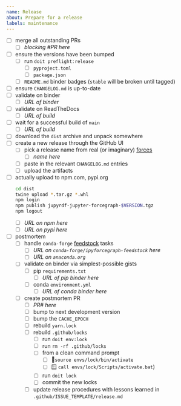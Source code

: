 ```yaml
---
name: Release
about: Prepare for a release
labels: maintenance
---
```


- [ ] merge all outstanding PRs
  - [ ] _blocking #PR here_
- [ ] ensure the versions have been bumped
  - [ ] run `doit preflight:release`
    - [ ] `pyproject.toml`
    - [ ] `package.json`
  - [ ] `README.md` binder badges (`stable` will be broken until tagged)
- [ ] ensure `CHANGELOG.md` is up-to-date
- [ ] validate on binder
  - [ ] _URL of binder_
- [ ] validate on ReadTheDocs
  - [ ] _URL of build_
- [ ] wait for a successful build of `main`
  - [ ] _URL of build_
- [ ] download the `dist` archive and unpack somewhere
- [ ] create a new release through the GitHub UI
  - [ ] pick a release name from real (or imaginary) [forces]
    - [ ] _name here_
  - [ ] paste in the relevant `CHANGELOG.md` entries
  - [ ] upload the artifacts
- [ ] actually upload to npm.com, pypi.org
  ```bash
  cd dist
  twine upload *.tar.gz *.whl
  npm login
  npm publish jupyrdf-jupyter-forcegraph-$VERSION.tgz
  npm logout
  ```
  - [ ] _URL on npm here_
  - [ ] _URL on pypi here_
- [ ] postmortem
  - [ ] handle `conda-forge` [feedstock] tasks
    - [ ] _URL on `conda-forge/ipyforcegraph-feedstock` here_
    - [ ] _URL on `anaconda.org`_
  - [ ] validate on binder via simplest-possible gists
    - [ ] pip `requirements.txt`
      - [ ] _URL of pip binder here_
    - [ ] conda `environment.yml`
      - [ ] _URL of conda binder here_
  - [ ] create postmortem PR
    - [ ] _PR# here_
    - [ ] bump to next development version
    - [ ] bump the `CACHE_EPOCH`
    - [ ] rebuild `yarn.lock`
    - [ ] rebuild `.github/locks`
      - [ ] run `doit env:lock`
      - [ ] run `rm -rf .github/locks`
      - [ ] from a clean command prompt
        - [ ] 🐧`source envs/lock/bin/activate`
        - [ ] 🪟 `call envs/lock/Scripts/activate.bat`)
      - [ ] run `doit lock`
      - [ ] commit the new locks
    - [ ] update release procedures with lessons learned in
          `.github/ISSUE_TEMPLATE/release.md`

[forces]: https://en.wikipedia.org/wiki/Category:Force
[feedstock]: https://github.com/conda-forge/ipyforcegraph-feedstock
